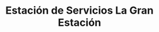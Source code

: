---
title: "Estación de Servicios La Gran Estación"
url: /caracas/estacion-de-servicios-la-gran-estacion/
shop: comodidad
---